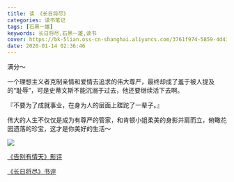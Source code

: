 ```yaml
---
title: 读 《长日将尽》
categories: 读书笔记
tags: [石黑一雄]
keywords: 长日将尽,石黑一雄,读书
cover: https://bk-5lian.oss-cn-shanghai.aliyuncs.com/3761f974-5859-4d43-aa4f-e036b4d42b41_1_201_a-1578940147403.jpeg
date: 2020-01-14 02:36:46
---
```


满分～

一个理想主义者克制亲情和爱情去追求的伟大尊严，最终却成了羞于被人提及的“耻辱”，可是史蒂文斯不能沉溺于过去，他还要继续活下去啊。

『不要为了成就事业，在身为人的层面上蹉跎了一辈子。』

伟大的人生不仅仅是成为有尊严的管家，和肯顿小姐柔美的身影并肩而立，俯瞰花园遗落的珍宝，这才是你美好的生活～

![](https://bk-5lian.oss-cn-shanghai.aliyuncs.com/93df58ef-82b9-4f3d-bebb-46f146391a88-1579016105469.jpg)

[《告别有情天》影评](https://www.douban.com/review/10056747/?dt_dapp=1&dt_platform=wechat_friends)

[《长日将尽》书评](https://www.douban.com/review/2066583/?dt_dapp=1&dt_platform=wechat_friends)